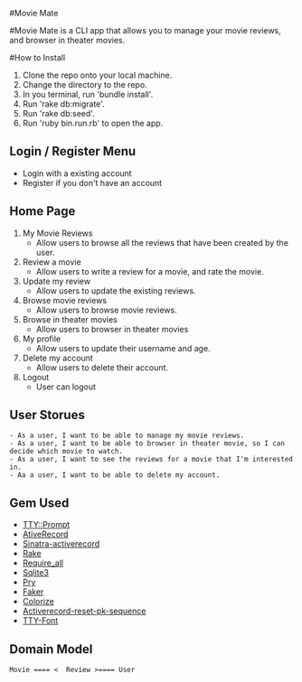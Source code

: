 #Movie Mate

#Movie Mate is a CLI app that allows you to manage your movie reviews, and browser in theater movies.

#How to Install
1. Clone the repo onto your local machine.
2. Change the directory to the repo.
3. In you terminal, run 'bundle install'.
4. Run 'rake db:migrate'.
5. Run 'rake db:seed'.
6. Run 'ruby bin.run.rb' to open the app.

## Login / Register Menu
- Login with a existing account
- Register if you don't have an account

## Home Page
1. My Movie Reviews 
	- Allow users to browse all the reviews that have been created by the user.
2. Review a movie
	- Allow users to write a review for a movie, and rate the movie. 
3. Update my review
	- Allow users to update the existing reviews.
4. Browse movie reviews
	- Allow users to browse movie reviews.
5. Browse in theater movies
	- Allow users to browser in theater movies 
6. My profile
	- Allow users to update their username and age. 
7. Delete my account
	- Allow users to delete their account.
7. Logout
	- User can logout

## 	User Storues
	- As a user, I want to be able to manage my movie reviews.
	- As a user, I want to be able to browser in theater movie, so I can decide which movie to watch.
	- As a user, I want to see the reviews for a movie that I'm interested in.
	- Aa a user, I want to be able to delete my account.

## Gem Used
  - [TTY::Prompt](https://github.com/piotrmurach/tty-prompt)
  - [AtiveRecord](https://github.com/rails/rails)
  - [Sinatra-activerecord](https://github.com/sinatra-activerecord/sinatra-activerecord)
  - [Rake](https://github.com/ruby/rake)
  - [Require_all](https://github.com/jarmo/require_all)
  - [Sqlite3](https://github.com/mackyle/sqlite)
  - [Pry](https://github.com/pry/pry)
  - [Faker](https://github.com/faker-ruby/faker)
  - [Colorize](https://github.com/fazibear/colorize)
  - [Activerecord-reset-pk-sequence](https://github.com/rails/rails/tree/master/activerecord)
  - [TTY-Font](https://github.com/piotrmurach/tty-font)

## Domain Model
	Movie ==== <  Review >==== User





